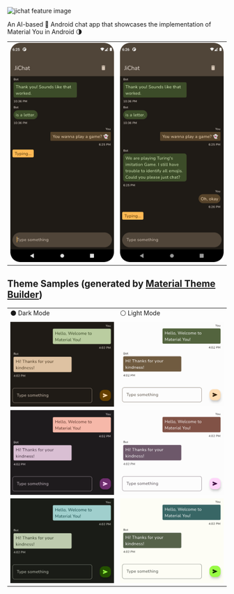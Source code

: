 ![jichat feature image](https://user-images.githubusercontent.com/54077752/193523800-53853006-33b7-4a3b-8e4e-d4ae26829df0.jpg)

An AI-based 🤖 Android chat app that showcases the implementation of Material You in Android 🌗

<table>
  <tr><td> <img src="media/jichat-new.png" width="380px"/> </td> <td> <img src="media/jichat-new1.png"  width="380px"/> </td></tr>
</table>

## Theme Samples (generated by [Material Theme Builder](https://material-foundation.github.io/material-theme-builder/#/custom))

<table>
  <tr> <td> ⚫ Dark Mode </td> <td> ⚪ Light Mode </td> </tr>
  <tr> <td> <img src="media/brown-dark.png"/></td> <td> <img src="media/brown-light.png"/></td> </tr>
  <tr> <td> <img src="media/purple-dark.png"/></td> <td> <img src="media/purple-light.png"/></td> </tr>
  <tr> <td> <img src="media/green-dark.png"/></td> <td> <img src="media/green-light.png"/></td> </tr>
</table>

